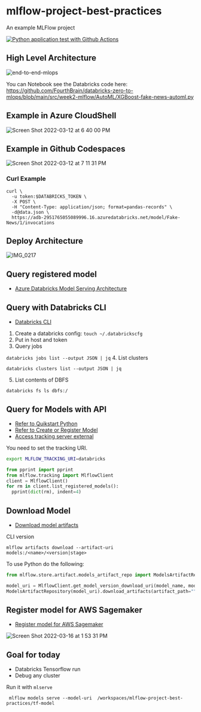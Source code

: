# mlflow-project-best-practices
An example MLFlow project

[![Python application test with Github Actions](https://github.com/noahgift/mlflow-project-best-practices/actions/workflows/main.yml/badge.svg)](https://github.com/noahgift/mlflow-project-best-practices/actions/workflows/main.yml)


## High Level Architecture

![end-to-end-mlops](https://user-images.githubusercontent.com/58792/158695115-a4f8fd97-fbb5-4f9f-b548-ca424636e0ae.png)

You can Notebook see the Databricks code here:  https://github.com/FourthBrain/databricks-zero-to-mlops/blob/main/src/week2-mlflow/AutoML/XGBoost-fake-news-automl.py

## Example in Azure CloudShell
![Screen Shot 2022-03-12 at 6 40 00 PM](https://user-images.githubusercontent.com/58792/158038852-4bd3c5c0-5a41-491d-9cdb-a19587766b75.png)

## Example in Github Codespaces
![Screen Shot 2022-03-12 at 7 11 31 PM](https://user-images.githubusercontent.com/58792/158039417-e6510971-240c-45d2-984f-cd8ab88a1569.png)

### Curl Example
```
curl \
  -u token:$DATABRICKS_TOKEN \
  -X POST \
  -H "Content-Type: application/json; format=pandas-records" \
  -d@data.json \
  https://adb-2951765055089996.16.azuredatabricks.net/model/Fake-News/1/invocations
```


## Deploy Architecture

![IMG_0217](https://user-images.githubusercontent.com/58792/158256886-a0ae8edb-9c69-4ada-b4ca-17a796af6ed7.jpg)

## Query registered model

* [Azure Databricks Model Serving Architecture](https://docs.microsoft.com/en-us/azure/databricks/applications/mlflow/model-serving)

## Query with Databricks CLI

* [Databricks CLI](https://docs.databricks.com/dev-tools/cli/index.html)

1. Create a databricks config:
`touch ~/.databrickscfg`
2.  Put in host and token
3.  Query jobs

`databricks jobs list --output JSON | jq`
4.  List clusters

`databricks clusters list --output JSON | jq `

5.  List contents of DBFS

`databricks fs ls dbfs:/`

## Query for Models with API

* [Refer to Quikstart Python](https://docs.databricks.com/applications/mlflow/quick-start-python.html)
* [Refer to Create or Register Model](https://docs.microsoft.com/en-us/azure/databricks/applications/machine-learning/manage-model-lifecycle/#create-or-register-a-model)
* [Access tracking server external](https://docs.databricks.com/applications/mlflow/access-hosted-tracking-server.html)

You need to set the tracking URI.

```bash
export MLFLOW_TRACKING_URI=databricks
```

```python
from pprint import pprint
from mlflow.tracking import MlflowClient
client = MlflowClient()
for rm in client.list_registered_models():
  pprint(dict(rm), indent=4)
```


## Download Model

* [Download model artifacts](https://docs.databricks.com/applications/mlflow/models.html#download-model-artifacts)

CLI version

```
mlflow artifacts download --artifact-uri models:/<name>/<version|stage>
````

To use Python do the following:

```python
from mlflow.store.artifact.models_artifact_repo import ModelsArtifactRepository

model_uri = MlflowClient.get_model_version_download_uri(model_name, model_version)
ModelsArtifactRepository(model_uri).download_artifacts(artifact_path="")
```


## Register model for AWS Sagemaker

* [Register model for AWS Sagemaker](https://docs.databricks.com/applications/mlflow/scikit-learn-model-deployment-on-sagemaker.html)


![Screen Shot 2022-03-16 at 1 53 31 PM](https://user-images.githubusercontent.com/58792/158655796-06994cd3-c34f-4cbb-aa2b-34dbcb83d9fc.png)

## Goal for today

* Databricks Tensorflow run
* Debug any cluster 

Run it with `mlserve`

```
 mlflow models serve --model-uri  /workspaces/mlflow-project-best-practices/tf-model
 ```